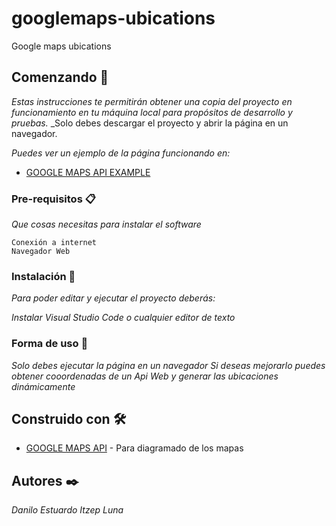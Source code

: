 # googlemaps-ubications
Google maps ubications

## Comenzando 🚀

_Estas instrucciones te permitirán obtener una copia del proyecto en funcionamiento en tu máquina local para propósitos de desarrollo y pruebas._
_Solo debes descargar el proyecto y abrir la página en un navegador.

_Puedes ver un ejemplo de la página funcionando en:_

* [GOOGLE MAPS API EXAMPLE](https://elunadanilo.github.io/googlemaps-geofence/)



### Pre-requisitos 📋

_Que cosas necesitas para instalar el software_

```
Conexión a internet
Navegador Web
```

### Instalación 🔧

_Para poder editar y ejecutar el proyecto deberás:_

_Instalar Visual Studio Code o cualquier editor de texto_

### Forma de uso 🔧

_Solo debes ejecutar la página en un navegador_
_Si deseas mejorarlo puedes obtener cooordenadas de un Api Web y generar las ubicaciones dinámicamente_

## Construido con 🛠️

* [GOOGLE MAPS API](https://developers.google.com/maps/documentation/javascript/overview) - Para diagramado de los mapas

## Autores ✒️
_Danilo Estuardo Itzep Luna_
